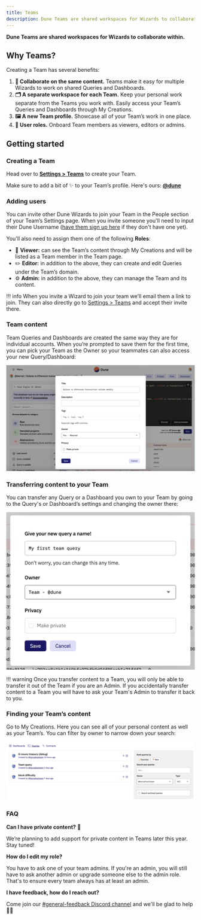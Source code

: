```yaml
---
title: Teams
description: Dune Teams are shared workspaces for Wizards to collaborate within.
---
```


**Dune Teams are shared workspaces for Wizards to collaborate within.**

## Why Teams?

Creating a Team has several benefits:

1. **🤝 Collaborate on the same content.** Teams make it easy for multiple Wizards to work on shared Queries and Dashboards.
2. **🗂 A separate workspace for each Team.** Keep your personal work separate from the Teams you work with. Easily access your Team’s Queries and Dashboards through My Creations.
3. **🖼 A new Team profile.** Showcase all of your Team’s work in one place.
4. **👥 User roles.** Onboard Team members as viewers, editors or admins.

## Getting started

### Creating a Team

Head over to [**Settings > Teams**](https://dune.com/settings/teams) to create your Team.

Make sure to add a bit of ✨ to your Team’s profile. Here's ours: [**@dune**](https://dune.com/dune)

### Adding users

You can invite other Dune Wizards to join your Team in the People section of your Team’s Settings page. When you invite someone you'll need to input their Dune Username ([have them sign up here](https://dune.com/auth/register) if they don't have one yet).

You'll also need to assign them one of the following **Roles**:

- 👀 **Viewer:** can see the Team’s content through My Creations and will be listed as a Team member in the Team page.
- ✏️ **Editor:** in addition to the above, they can create and edit Queries under the Team’s domain.
- ⚙️ **Admin:** in addition to the above, they can manage the Team and its content.

!!! info
    When you invite a Wizard to join your team we'll email them a link to join. They can also directly go to [Settings > Teams](https://dune.com/settings/teams) and accept their invite there.

### Team content

Team Queries and Dashboards are created the same way they are for individual accounts. When you’re prompted to save them for the first time, you can pick your Team as the Owner so your teammates can also access your new Query/Dashboard:

![Team content](images/teams/teams-1.png)

### Transferring content to your Team

You can transfer any Query or a Dashboard you own to your Team by going to the Query's or Dashboard’s settings and changing the owner there:

![Transferring content](images/teams/teams-2.png)

!!! warning
    Once you transfer content to a Team, you will only be able to transfer it out of the Team if you are an Admin. If you accidentally transfer content to a Team you will have to ask your Team's Admin to transfer it back to you.

### Finding your Team’s content

Go to My Creations. Here you can see all of your personal content as well as your Team’s. You can filter by owner to narrow down your search:

![Finding your Team's content](images/teams/teams-3.png)

### FAQ

**Can I have private content?** 🥷

We’re planning to add support for private content in Teams later this year. Stay tuned!

**How do I edit my role?**

You have to ask one of your team admins. If you're an admin, you will still have to ask another admin or upgrade someone else to the admin role. That's to ensure every team always has at least an admin.

**I have feedback, how do I reach out?**

Come join our [#general-feedback Discord channel](https://discord.com/channels/757637422384283659/1012706316755664926) and we'll be glad to help 🙇‍♂️
